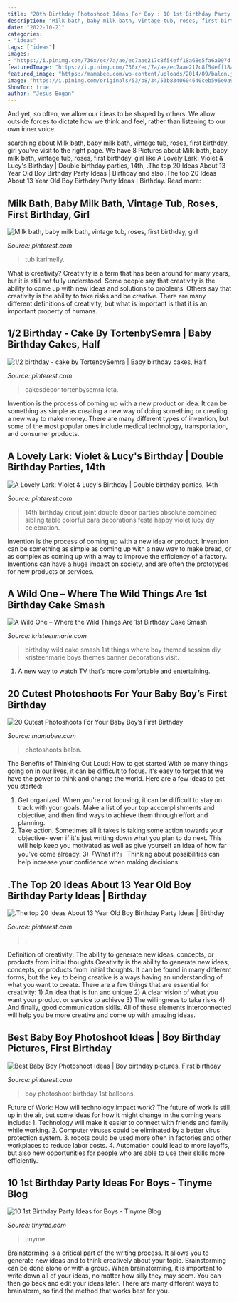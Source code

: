 ```yaml
---
title: "20th Birthday Photoshoot Ideas For Boy : 10 1st Birthday Party Ideas For Boys"
description: "Milk bath, baby milk bath, vintage tub, roses, first birthday, girl"
date: "2022-10-21"
categories:
- "ideas"
tags: ["ideas"]
images:
- "https://i.pinimg.com/736x/ec/7a/ae/ec7aae217c8f54eff18a68e5fa6a097d.jpg"
featuredImage: "https://i.pinimg.com/736x/ec/7a/ae/ec7aae217c8f54eff18a68e5fa6a097d.jpg"
featured_image: "https://mamabee.com/wp-content/uploads/2014/09/balon.jpg"
image: "https://i.pinimg.com/originals/53/b8/34/53b8340604640ceb596e0a964f4b708c.jpg"
ShowToc: true
author: "Jesus Bogan"
---
```



And yet, so often, we allow our ideas to be shaped by others. We allow outside forces to dictate how we think and feel, rather than listening to our own inner voice.

	

		
searching about Milk bath, baby milk bath, vintage tub, roses, first birthday, girl you've visit to the right page. We have 8 Pictures about Milk bath, baby milk bath, vintage tub, roses, first birthday, girl like A Lovely Lark: Violet &amp; Lucy&#039;s Birthday | Double birthday parties, 14th, .The top 20 Ideas About 13 Year Old Boy Birthday Party Ideas | Birthday and also .The top 20 Ideas About 13 Year Old Boy Birthday Party Ideas | Birthday. Read more:
		
    
## Milk Bath, Baby Milk Bath, Vintage Tub, Roses, First Birthday, Girl

<img loading=lazy src="https://i.pinimg.com/736x/81/38/94/81389447240664c3498a4d1967bcfa3c.jpg" onerror="this.onerror=null;this.src='https://tse1.mm.bing.net/th?id=OIP.gZcUhPTN2bVX8TnamWmYFgHaFI&amp;pid=15.1';" alt="Milk bath, baby milk bath, vintage tub, roses, first birthday, girl">

_Source: pinterest.com_

>tub karimelly. 

	

What is creativity?
Creativity is a term that has been around for many years, but it is still not fully understood. Some people say that creativity is the ability to come up with new ideas and solutions to problems. Others say that creativity is the ability to take risks and be creative. There are many different definitions of creativity, but what is important is that it is an important property of humans.

    
## 1/2 Birthday - Cake By TortenbySemra | Baby Birthday Cakes, Half

<img loading=lazy src="https://i.pinimg.com/736x/ec/7a/ae/ec7aae217c8f54eff18a68e5fa6a097d.jpg" onerror="this.onerror=null;this.src='https://tse1.mm.bing.net/th?id=OIP.VSW3snTkJczzk3FQo68qmgHaJ4&amp;pid=15.1';" alt="1/2 birthday - cake by TortenbySemra | Baby birthday cakes, Half">

_Source: pinterest.com_

>cakesdecor tortenbysemra leta. 

	

Invention is the process of coming up with a new product or idea. It can be something as simple as creating a new way of doing something or creating a new way to make money. There are many different types of invention, but some of the most popular ones include medical technology, transportation, and consumer products.

    
## A Lovely Lark: Violet &amp; Lucy&#039;s Birthday | Double Birthday Parties, 14th

<img loading=lazy src="https://i.pinimg.com/originals/c7/28/5b/c7285be70fc3bd3ba2a13293c25a2457.jpg" onerror="this.onerror=null;this.src='https://tse1.mm.bing.net/th?id=OIP.h2usyWCJBqYSwC8cwBmE8gHaJ4&amp;pid=15.1';" alt="A Lovely Lark: Violet &amp; Lucy&#039;s Birthday | Double birthday parties, 14th">

_Source: pinterest.com_

>14th birthday cricut joint double decor parties absolute combined sibling table colorful para decorations festa happy violet lucy diy celebration. 

	

Invention is the process of coming up with a new idea or product. Invention can be something as simple as coming up with a new way to make bread, or as complex as coming up with a way to improve the efficiency of a factory. Inventions can have a huge impact on society, and are often the prototypes for new products or services.

    
## A Wild One – Where The Wild Things Are 1st Birthday Cake Smash

<img loading=lazy src="http://kristeenmarie.com/photography/blog/wp-content/uploads/2016/10/2016-10-20_0006.jpg" onerror="this.onerror=null;this.src='https://tse2.mm.bing.net/th?id=OIP.MTAQN3yOAbhucWHXEmD9wwHaLx&amp;pid=15.1';" alt="A Wild One – Where the Wild Things Are 1st Birthday Cake Smash">

_Source: kristeenmarie.com_

>birthday wild cake smash 1st things where boy themed session diy kristeenmarie boys themes banner decorations visit. 

	

1. A new way to watch TV that’s more comfortable and entertaining.

    
## 20 Cutest Photoshoots For Your Baby Boy’s First Birthday

<img loading=lazy src="https://mamabee.com/wp-content/uploads/2014/09/balon.jpg" onerror="this.onerror=null;this.src='https://tse1.mm.bing.net/th?id=OIP.vqSWMp_8QSzJKZru4a984QHaLG&amp;pid=15.1';" alt="20 Cutest Photoshoots For Your Baby Boy’s First Birthday">

_Source: mamabee.com_

>photoshoots balon. 

	

The Benefits of Thinking Out Loud: How to get started
With so many things going on in our lives, it can be difficult to focus. It's easy to forget that we have the power to think and change the world. Here are a few ideas to get you started: 
1) Get organized. When you're not focusing, it can be difficult to stay on track with your goals. Make a list of your top accomplishments and objective, and then find ways to achieve them through effort and planning. 
2) Take action. Sometimes all it takes is taking some action towards your objective- even if it's just writing down what you plan to do next. This will help keep you motivated as well as give yourself an idea of how far you've come already. 
3)「What if?」 Thinking about possibilities can help increase your confidence when making decisions.

    
## .The Top 20 Ideas About 13 Year Old Boy Birthday Party Ideas | Birthday

<img loading=lazy src="https://i.pinimg.com/originals/2c/84/30/2c84300a5d256174ae54baaf60e6f490.jpg" onerror="this.onerror=null;this.src='https://tse3.mm.bing.net/th?id=OIP.Jbar78oZtX07wbZ7Qy55BQHaJ4&amp;pid=15.1';" alt=".The top 20 Ideas About 13 Year Old Boy Birthday Party Ideas | Birthday">

_Source: pinterest.com_

>. 

	

Definition of creativity: The ability to generate new ideas, concepts, or products from initial thoughts
Creativity is the ability to generate new ideas, concepts, or products from initial thoughts. It can be found in many different forms, but the key to being creative is always having an understanding of what you want to create. There are a few things that are essential for creativity: 1) An idea that is fun and unique 2) A clear vision of what you want your product or service to achieve 3) The willingness to take risks 4) And finally, good communication skills. All of these elements interconnected will help you be more creative and come up with amazing ideas.

    
## Best Baby Boy Photoshoot Ideas | Boy Birthday Pictures, First Birthday

<img loading=lazy src="https://i.pinimg.com/originals/53/b8/34/53b8340604640ceb596e0a964f4b708c.jpg" onerror="this.onerror=null;this.src='https://tse4.mm.bing.net/th?id=OIP.EFKySVuQNJhRT6Kt6icPgAHaLI&amp;pid=15.1';" alt="Best Baby Boy Photoshoot Ideas | Boy birthday pictures, First birthday">

_Source: pinterest.com_

>boy photoshoot birthday 1st balloons. 

	

Future of Work: How will technology impact work?
The future of work is still up in the air, but some ideas for how it might change in the coming years include: 1. Technology will make it easier to connect with friends and family while working. 
2. Computer viruses could be eliminated by a better virus protection system. 
3. robots could be used more often in factories and other workplaces to reduce labor costs. 
4. Automation could lead to more layoffs, but also new opportunities for people who are able to use their skills more efficiently.

    
## 10 1st Birthday Party Ideas For Boys - Tinyme Blog

<img loading=lazy src="https://www.tinyme.com/blog/wp-content/uploads/10-1st-birthday-party-ideas-for-boys/10-1st-Birthday-Party-Ideas-for-Boys-1.jpg" onerror="this.onerror=null;this.src='https://tse1.mm.bing.net/th?id=OIP.1kHzk0fs6C5dvvbpsW19iwHaLJ&amp;pid=15.1';" alt="10 1st Birthday Party Ideas for Boys - Tinyme Blog">

_Source: tinyme.com_

>tinyme. 

	

Brainstorming is a critical part of the writing process. It allows you to generate new ideas and to think creatively about your topic. Brainstorming can be done alone or with a group. When brainstorming, it is important to write down all of your ideas, no matter how silly they may seem. You can then go back and edit your ideas later. There are many different ways to brainstorm, so find the method that works best for you.

